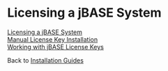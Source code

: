 # Licensing a jBASE System

<PageHeader />

[Licensing a jBASE System](./licensing-a-jbase-system/README.md)  
[Manual License Key Installation](./manual-license-key-installation/README.md)  
[Working with jBASE License Keys](./working-with-jbase-license-keys/README.md)  

Back to [Installation Guides](./../README.md)

<PageFooter />
